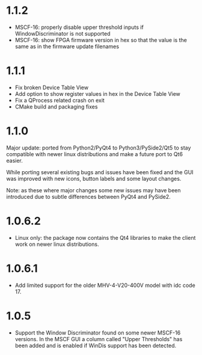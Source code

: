 # 1.1.2

  - MSCF-16: properly disable upper threshold inputs if WindowDiscriminator is
    not supported
  - MSCF-16: show FPGA firmware version in hex so that the value is the same as
    in the firmware update filenames

# 1.1.1

  - Fix broken Device Table View
  - Add option to show register values in hex in the Device Table View
  - Fix a QProcess related crash on exit
  - CMake build and packaging fixes

# 1.1.0

  Major update: ported from Python2/PyQt4 to Python3/PySide2/Qt5 to stay
  compatible with newer linux distributions and make a future port to Qt6
  easier.

  While porting several existing bugs and issues have been fixed and the GUI
  was improved with new icons, button labels and some layout changes.

  Note: as these where major changes some new issues may have been introduced
  due to subtle differences between PyQt4 and PySide2.
  
# 1.0.6.2

  - Linux only: the package now contains the Qt4 libraries to make the client
    work on newer linux distributions.

# 1.0.6.1

  - Add limited support for the older MHV-4-V20-400V model with idc code 17.

# 1.0.5

  - Support the Window Discriminator found on some newer MSCF-16 versions. In
    the MSCF GUI a column called "Upper Thresholds" has been added
    and is enabled if WinDis support has been detected.

